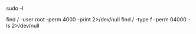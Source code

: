 sudo -l

find / -user root -perm 4000 -print 2>/dev/null
find / -type f -perm 04000 -ls 2>/dev/null

